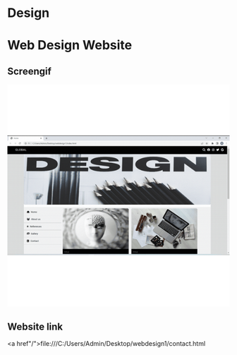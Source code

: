 # Design

<h1>Web Design Website</h>

<h2>Screengif</h2>

![](gif-d.gif)

<h2>Website link</h2>


<a href"/">file:///C:/Users/Admin/Desktop/webdesign1/contact.html</a>
